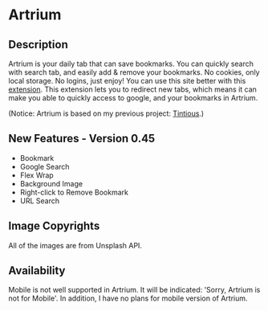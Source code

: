 # Artrium
## Description
Artrium is your daily tab that can save bookmarks.
You can quickly search with search tab, and easily add & remove your bookmarks.
No cookies, only local storage. No logins, just enjoy!
You can use this site better with this [extension](https://chrome.google.com/webstore/detail/new-tab-redirect/icpgjfneehieebagbmdbhnlpiopdcmna?hl=en).
This extension lets you to redirect new tabs, which means it can make you able to quickly access to google, and your bookmarks in Artrium.

(Notice: Artrium is based on my previous project: [Tintious](https://github.com/ldhan0715/tintious).)

## New Features - Version 0.45
- Bookmark
- Google Search
- Flex Wrap
- Background Image
- Right-click to Remove Bookmark
- URL Search

## Image Copyrights
All of the images are from Unsplash API.

## Availability
Mobile is not well supported in Artrium. It will be indicated: 'Sorry, Artrium is not for Mobile'. In addition, I have no plans for mobile version of Artrium.
